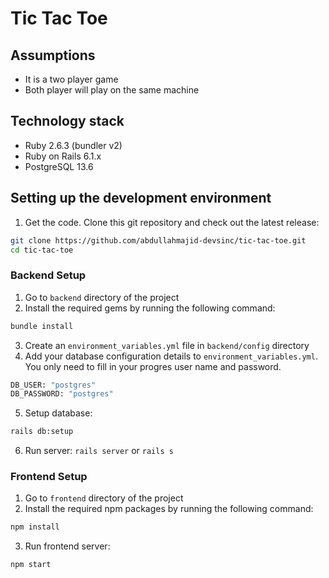 # Tic Tac Toe

## Assumptions
* It is a two player game
* Both player will play on the same machine

## Technology stack
* Ruby 2.6.3 (bundler v2)
* Ruby on Rails 6.1.x
* PostgreSQL 13.6

## Setting up the development environment
1.  Get the code. Clone this git repository and check out the latest release:
```bash
git clone https://github.com/abdullahmajid-devsinc/tic-tac-toe.git
cd tic-tac-toe
```

### Backend Setup
1. Go to `backend` directory of the project
2.  Install the required gems by running the following command:
```bash
bundle install
```
3.  Create an `environment_variables.yml` file in `backend/config` directory
4.  Add your database configuration details to `environment_variables.yml`. You only need to fill in your progres user name and password.
```bash
DB_USER: "postgres"
DB_PASSWORD: "postgres"
```
5.  Setup database:
```bash
rails db:setup
```
6.  Run server:
`rails server` or `rails s`

### Frontend Setup
1. Go to `frontend` directory of the project
2.  Install the required npm packages by running the following command:
```bash
npm install
```
3.  Run frontend server:
```bash
npm start
```
